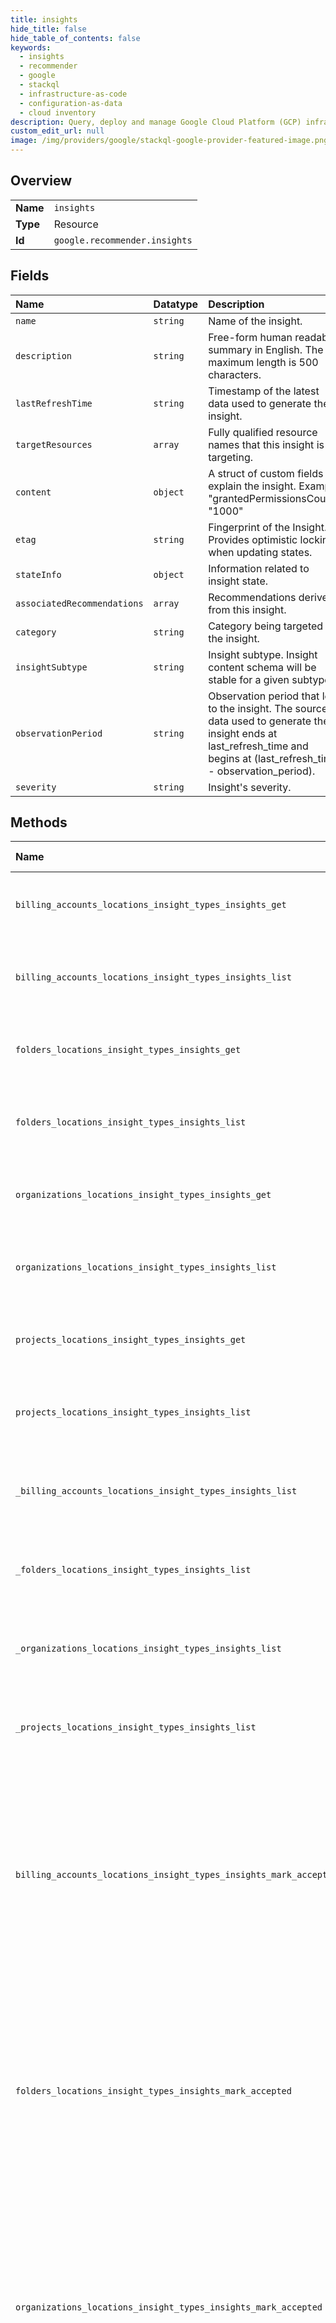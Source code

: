 ```yaml
---
title: insights
hide_title: false
hide_table_of_contents: false
keywords:
  - insights
  - recommender
  - google    
  - stackql
  - infrastructure-as-code
  - configuration-as-data
  - cloud inventory
description: Query, deploy and manage Google Cloud Platform (GCP) infrastructure and resources using SQL
custom_edit_url: null
image: /img/providers/google/stackql-google-provider-featured-image.png
---
```

  
    

## Overview
<table><tbody>
<tr><td><b>Name</b></td><td><code>insights</code></td></tr>
<tr><td><b>Type</b></td><td>Resource</td></tr>
<tr><td><b>Id</b></td><td><code>google.recommender.insights</code></td></tr>
</tbody></table>

## Fields
| Name | Datatype | Description |
|:-----|:---------|:------------|
| `name` | `string` | Name of the insight. |
| `description` | `string` | Free-form human readable summary in English. The maximum length is 500 characters. |
| `lastRefreshTime` | `string` | Timestamp of the latest data used to generate the insight. |
| `targetResources` | `array` | Fully qualified resource names that this insight is targeting. |
| `content` | `object` | A struct of custom fields to explain the insight. Example: "grantedPermissionsCount": "1000" |
| `etag` | `string` | Fingerprint of the Insight. Provides optimistic locking when updating states. |
| `stateInfo` | `object` | Information related to insight state. |
| `associatedRecommendations` | `array` | Recommendations derived from this insight. |
| `category` | `string` | Category being targeted by the insight. |
| `insightSubtype` | `string` | Insight subtype. Insight content schema will be stable for a given subtype. |
| `observationPeriod` | `string` | Observation period that led to the insight. The source data used to generate the insight ends at last_refresh_time and begins at (last_refresh_time - observation_period). |
| `severity` | `string` | Insight's severity. |
## Methods
| Name | Accessible by | Required Params | Description |
|:-----|:--------------|:----------------|:------------|
| `billing_accounts_locations_insight_types_insights_get` | `SELECT` | `billingAccountsId, insightTypesId, insightsId, locationsId` | Gets the requested insight. Requires the recommender.*.get IAM permission for the specified insight type. |
| `billing_accounts_locations_insight_types_insights_list` | `SELECT` | `billingAccountsId, insightTypesId, locationsId` | Lists insights for the specified Cloud Resource. Requires the recommender.*.list IAM permission for the specified insight type. |
| `folders_locations_insight_types_insights_get` | `SELECT` | `foldersId, insightTypesId, insightsId, locationsId` | Gets the requested insight. Requires the recommender.*.get IAM permission for the specified insight type. |
| `folders_locations_insight_types_insights_list` | `SELECT` | `foldersId, insightTypesId, locationsId` | Lists insights for the specified Cloud Resource. Requires the recommender.*.list IAM permission for the specified insight type. |
| `organizations_locations_insight_types_insights_get` | `SELECT` | `insightTypesId, insightsId, locationsId, organizationsId` | Gets the requested insight. Requires the recommender.*.get IAM permission for the specified insight type. |
| `organizations_locations_insight_types_insights_list` | `SELECT` | `insightTypesId, locationsId, organizationsId` | Lists insights for the specified Cloud Resource. Requires the recommender.*.list IAM permission for the specified insight type. |
| `projects_locations_insight_types_insights_get` | `SELECT` | `insightTypesId, insightsId, locationsId, projectsId` | Gets the requested insight. Requires the recommender.*.get IAM permission for the specified insight type. |
| `projects_locations_insight_types_insights_list` | `SELECT` | `insightTypesId, locationsId, projectsId` | Lists insights for the specified Cloud Resource. Requires the recommender.*.list IAM permission for the specified insight type. |
| `_billing_accounts_locations_insight_types_insights_list` | `EXEC` | `billingAccountsId, insightTypesId, locationsId` | Lists insights for the specified Cloud Resource. Requires the recommender.*.list IAM permission for the specified insight type. |
| `_folders_locations_insight_types_insights_list` | `EXEC` | `foldersId, insightTypesId, locationsId` | Lists insights for the specified Cloud Resource. Requires the recommender.*.list IAM permission for the specified insight type. |
| `_organizations_locations_insight_types_insights_list` | `EXEC` | `insightTypesId, locationsId, organizationsId` | Lists insights for the specified Cloud Resource. Requires the recommender.*.list IAM permission for the specified insight type. |
| `_projects_locations_insight_types_insights_list` | `EXEC` | `insightTypesId, locationsId, projectsId` | Lists insights for the specified Cloud Resource. Requires the recommender.*.list IAM permission for the specified insight type. |
| `billing_accounts_locations_insight_types_insights_mark_accepted` | `EXEC` | `billingAccountsId, insightTypesId, insightsId, locationsId` | Marks the Insight State as Accepted. Users can use this method to indicate to the Recommender API that they have applied some action based on the insight. This stops the insight content from being updated. MarkInsightAccepted can be applied to insights in ACTIVE state. Requires the recommender.*.update IAM permission for the specified insight. |
| `folders_locations_insight_types_insights_mark_accepted` | `EXEC` | `foldersId, insightTypesId, insightsId, locationsId` | Marks the Insight State as Accepted. Users can use this method to indicate to the Recommender API that they have applied some action based on the insight. This stops the insight content from being updated. MarkInsightAccepted can be applied to insights in ACTIVE state. Requires the recommender.*.update IAM permission for the specified insight. |
| `organizations_locations_insight_types_insights_mark_accepted` | `EXEC` | `insightTypesId, insightsId, locationsId, organizationsId` | Marks the Insight State as Accepted. Users can use this method to indicate to the Recommender API that they have applied some action based on the insight. This stops the insight content from being updated. MarkInsightAccepted can be applied to insights in ACTIVE state. Requires the recommender.*.update IAM permission for the specified insight. |
| `projects_locations_insight_types_insights_mark_accepted` | `EXEC` | `insightTypesId, insightsId, locationsId, projectsId` | Marks the Insight State as Accepted. Users can use this method to indicate to the Recommender API that they have applied some action based on the insight. This stops the insight content from being updated. MarkInsightAccepted can be applied to insights in ACTIVE state. Requires the recommender.*.update IAM permission for the specified insight. |
